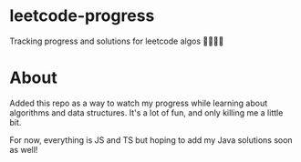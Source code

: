 # leetcode-progress
Tracking progress and solutions for leetcode algos 🏄‍♂️🏄‍♂️

# About
Added this repo as a way to watch my progress while learning about algorithms and data structures. It's a lot of fun, and only killing me a little bit.

For now, everything is JS and TS but hoping to add my Java solutions soon as well!
